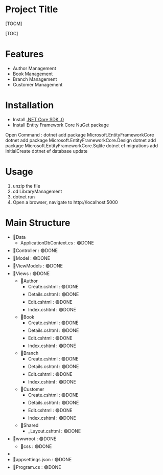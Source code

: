 # Project Title
[TOCM]

[TOC]

# Features
- Author Management
- Book Management
- Branch Management
- Customer Management

# Installation
- Install [.NET Core SDK .0](https://dotnet.microsoft.com/download)
- Install Entity Framework Core NuGet package

Open Command :
dotnet add package Microsoft.EntityFrameworkCore
dotnet add package Microsoft.EntityFrameworkCore.Design
dotnet add package Microsoft.EntityFrameworkCore.Sqlite
dotnet ef migrations add InitialCreate
dotnet ef database update

# Usage
1. unzip the file
2. cd LibraryManagement
3. dotnet run
4. Open a browser, navigate to http://localhost:5000



# Main Structure
- 📂Data
    - ApplicationDbContext.cs : 🟢DONE
- 📂Controller  : 🟢DONE
- 📂Model       : 🟢DONE
- 📂ViewModels  : 🟢DONE
- 📂Views       : 🟢DONE
    - 📂Author
        - Create.cshtml  : 🟢DONE
        - Details.cshtml : 🟢DONE
        - Edit.cshtml    : 🟢DONE
        - Index.cshtml   : 🟢DONE
    - 📂Book
        - Create.cshtml  : 🟢DONE
        - Details.cshtml : 🟢DONE
        - Edit.cshtml    : 🟢DONE
        - Index.cshtml   : 🟢DONE
    - 📂Branch
        - Create.cshtml  : 🟢DONE
        - Details.cshtml : 🟢DONE
        - Edit.cshtml    : 🟢DONE
        - Index.cshtml   : 🟢DONE
    - 📂Customer
        - Create.cshtml  : 🟢DONE
        - Details.cshtml : 🟢DONE
        - Edit.cshtml    : 🟢DONE
        - Index.cshtml   : 🟢DONE
    - 📂Shared
        - _Layout.cshtml : 🟢DONE
- 📂wwwroot      : 🟢DONE
    - 📂css      : 🟢DONE
- 
- 📑appsettings.json    : 🟢DONE
- 📑Program.cs          : 🟢DONE
